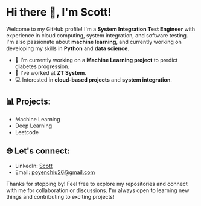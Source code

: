 # Hi there 👋, I'm Scott!

Welcome to my GitHub profile! I'm a **System Integration Test Engineer** with experience in cloud computing, system integration, and software testing. I'm also passionate about **machine learning**, and currently working on developing my skills in **Python** and **data science**. 

- 🔭 I’m currently working on a **Machine Learning project** to predict diabetes progression.
- 💼 I've worked at **ZT System**.
- 💻 Interested in **cloud-based projects** and **system integration**.
  
## 📊 Projects:
- Machine Learning
- Deep Learning
- Leetcode
  
## 🌐 Let's connect:
- LinkedIn: [Scott](https://www.linkedin.com/in/your-profile/)
- Email: [poyenchiu26@gmail.com](mailto:poyenchiu26@gmail.com)

Thanks for stopping by! Feel free to explore my repositories and connect with me for collaboration or discussions. I'm always open to learning new things and contributing to exciting projects!

